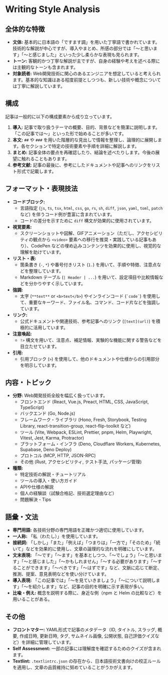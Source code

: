 # Writing Style Analysis

## 全体的な特徴

- **文体:** 基本的に日本語の「ですます調」を用いた丁寧語で書かれています。技術的な解説が中心ですが、導入やまとめ、所感の部分では「〜と思います」「〜と感じました」といった少し柔らかな表現も見られます。
- **トーン:** 客観的かつ丁寧な解説が主ですが、自身の経験や考えを述べる際には主観的なトーンも含まれます。
- **対象読者:** Web開発技術に関心のあるエンジニアを想定していると考えられます。基本的な知識はある程度前提としつつも、新しい技術や概念については丁寧に解説しています。

## 構成

記事は一般的に以下の構成要素から成り立っています。

1.  **導入:** 記事で取り扱うテーマの概要、目的、背景などを簡潔に説明します。「この記事では〜」といった形で始めることが多いです。
2.  **本文:** `##` や `###` を用いた階層的な見出しで情報を整理し、論理的に展開します。各セクションで特定の技術要素や手順を詳細に解説します。
3.  **まとめ:** 記事全体の要点を再確認したり、結論を述べたりします。今後の展望に触れることもあります。
4.  **参考文献:** 記事の最後に、参考にしたドキュメントや記事へのリンクをリスト形式で記載します。

## フォーマット・表現技法

- **コードブロック:**
    - 言語指定 (`js`, `ts`, `tsx`, `html`, `css`, `go`, `rs`, `sh`, `diff`, `json`, `yaml`, `toml`, `patch` など) を伴うコード例が豊富に含まれています。
    - コードの差分を示すために `diff` 構文が効果的に使用されています。
- **視覚要素:**
    - スクリーンショットや図解、GIFアニメーション（ただし、アクセシビリティの観点から `<video>` 要素への移行を推奨・実践している記事もあり）、CodePen などの埋め込みコンテンツを効果的に使用し、視覚的な理解を助けています。
- **リスト・表:**
    - 箇条書き (`-`, `*`) や番号付きリスト (`1.`) を用いて、手順や特徴、注意点などを整理しています。
    - Markdown テーブル (`| Header | ...`) を用いて、設定項目や比較情報などを分かりやすく示しています。
- **強調:**
    - 太字 (`**text**` or `<b>text</b>`) やインラインコード (`` `code` ``) を使用して、重要なキーワード、ファイル名、コマンド、コード片などを強調しています。
- **リンク:**
    - 公式ドキュメントや関連技術、参考記事へのリンク (`[text](url)`) を積極的に活用しています。
- **注意喚起:**
    - `!>` 構文を用いて、注意点、補足情報、実験的な機能に関する警告などを目立たせています。
- **引用:**
    - 引用ブロック (`>`) を使用して、他のドキュメントや仕様からの引用部分を明示しています。

## 内容・トピック

- **分野:** Web開発技術全般を幅広く扱っています。
    - フロントエンド (React, Vue.js, Preact, HTML, CSS, JavaScript, TypeScript)
    - バックエンド (Go, Node.js)
    - フレームワーク・ライブラリ (Hono, Fresh, Storybook, Testing Library, react-transition-group, react-flip-toolkit など)
    - ツール (Vite, Webpack, ESLint, Prettier, pnpm, Helm, Playwright, Vitest, Jest, Karma, Protractor)
    - プラットフォーム・インフラ (Deno, Cloudflare Workers, Kubernetes, Supabase, Deno Deploy)
    - プロトコル (MCP, HTTP, JSON-RPC)
    - その他 (Rust, アクセシビリティ, テスト手法, パッケージ管理)
- **種類:**
    - 特定技術の解説・チュートリアル
    - ツールの導入・使い方ガイド
    - APIや仕様の解説
    - 個人の経験談（試験合格記、技術選定理由など）
    - 問題解決・Tips

## 語彙・文法

- **専門用語:** 各技術分野の専門用語を正確かつ適切に使用しています。
- **一人称:** 「私（わたし）」を使用しています。
- **接続詞:** 「しかし」「また」「例えば」「つまりは」「一方で」「そのため」「続いて」などを効果的に使用し、文章の論理的な流れを明確にしています。
- **文末表現:** 「〜です」「〜ます」を基本としつつ、「〜でしょう」「〜と思います」「〜と感じました」「〜かもしれません」「〜する必要があります」「〜することができます」「〜べきです」「〜はずです」など、文脈に応じて断定、推測、提案、意見表明などを使い分けています。
- **導入表現:** 「この記事では」「〜を見ていきましょう」「〜について説明します」「〜を紹介します」など、記事の目的を明確に示す表現が多い。
- **比喩・例え:** 概念を説明する際に、身近な例（npm と Helm の比較など）を用いることがある。

## その他

- **フロントマター:** YAML形式で記事のメタデータ（ID, タイトル, スラッグ, 概要, 作成日時, 更新日時, タグ, サムネイル画像, 公開状態, 自己評価クイズなど）を詳細に管理しています。
- **Self Assessment:** 一部の記事には理解度を確認するためのクイズが含まれます。
- **Textlint:** `.textlintrc.json` の存在から、日本語技術文書向けの校正ルールを適用し、文章の品質維持に努めていることがうかがえます。
